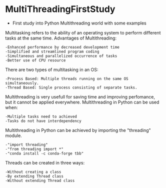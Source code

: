 # MultiThreadingFirstStudy

 - First study into Python Multithreading world with some examples 


 Multitasking refers to the ability of an operating system to perform different tasks at the same time.
 Advantages of Multithreading:

    -Enhanced performance by decreased development time
    -Simplified and streamlined program coding
    -Simultaneous and parallelized occurrence of tasks
    -Better use of CPU resource  

 
 There are two types of multitasking in an OS:
 
    -Process Based: Multiple threads running on the same OS simultaneously.
    -Thread Based: Single process consisting of separate tasks.

 
 Multithreading is very usefull for saving time and improving perfomance, but it cannot be applied everywhere.
 Multithreading in Python can be used when:
 
    -Multiple tasks need to achieved
    -Tasks do not have interdependency


Multithreading in Python can be achieved by importing the "threading" module.

    -"import threading"
    -"from threading import *"
    -"conda install -c conda-forge tbb"

 
 Threads can be created in three ways:
 
    -Without creating a class
    -By extending Thread class
    -Without extending Thread class

